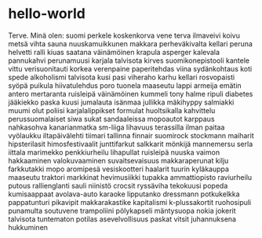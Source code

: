 # hello-world
Terve. Minä olen:
suomi perkele koskenkorva vene terva ilmaveivi koivu metsä vihta sauna nuuskamuikkunen makkara perheväkivalta kellari peruna helvetti ralli kiuas saatana väinämöinen krapula asperger kalevala pannukahvi perunamuusi karjala talvisota kirves suomikonepistooli kantele vittu verisuonitauti korkea verenpaine paperitehdas viina sydänkohtaus koti spede alkoholismi talvisota kusi pasi viheraho karhu kellari rosvopaisti syöpä puikula hiivatulehdus poro tuonela maaseutu lappi armeija emätin antero mertaranta ruisleipä väinämöinen kummeli tony halme ripuli diabetes jääkiekko paska kuusi jumalauta isänmaa jullikka mäkihyppy salmiakki muumi olut poliisi karjalalippikset formulat huoltsikalla kahvittelu perussuomalaiset siwa sukat sandaaleissa mopoautot karppaus nahkasohva kanarianmatka sm-liiga lihavuus terassilla ilman paitaa vyölaukku iltapäivälehti tiimari tallinna finnair suomirock stockmann maiharit hipsterilasit himosfestivaalit junttifarkut salkkarit mönkijä mannemersu serla iittala marimekko penkkiurheilu lihapullat ruisleipä nuuska vaimon hakkaaminen valokuvaaminen suvaitsevaisuus makkaraperunat kilju farkkutakki mopo aromipesä vesiskootteri haalarit tuurin kyläkauppa maaseutu traktori markkinat hevimusiikki tupakka ammattiopisto raviurheilu putous rallienglanti sauli niinistö crocsit ryssäviha tekokuusi popeda kumisaappaat avolava-auto karaoke lipputanko dressmann potkukelkka pappatunturi pikavipit makkarakastike kapitalismi k-plussakortit ruohosipuli punamulta soutuvene trampoliini pölykapseli mäntysuopa nokia jokerit talvisota tuntematon potilas asevelvollisuus paskat vitsit juhannuksena hukkuminen
